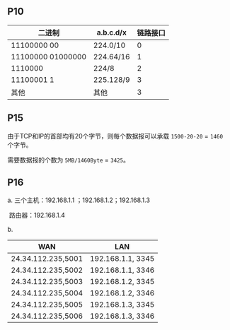 ## P10

| 二进制            | a.b.c.d/x | 链路接口 |
| ----------------- | --------- | -------- |
| 11100000 00       | 224.0/10  | 0        |
| 11100000 01000000 | 224.64/16 | 1        |
| 1110000           | 224/8     | 2        |
| 11100001 1        | 225.128/9 | 3        |
| 其他              | 其他      | 3        |

## P15

由于TCP和IP的首部均有20个字节，则每个数据报可以承载 `1500-20-20` = `1460` 个字节。 

需要数据报的个数为 `5MB/1460Byte` = `3425`。

## P16

a.  三个主机：192.168.1.1 ；192.168.1.2；192.168.1.3

​      路由器：192.168.1.4

b.

| WAN                | LAN               |
| ------------------ | ----------------- |
| 24.34.112.235,5001 | 192.168.1.1, 3345 |
| 24.34.112.235,5002 | 192.168.1.1, 3346 |
| 24.34.112.235,5003 | 192.168.1.2, 3345 |
| 24.34.112.235,5004 | 192.168.1.2, 3346 |
| 24.34.112.235,5005 | 192.168.1.3, 3345 |
| 24.34.112.235,5006 | 192.168.1.3, 3346 |